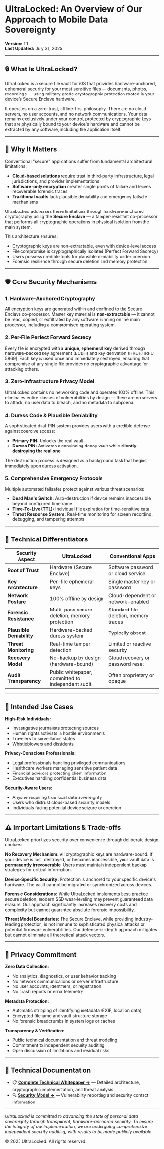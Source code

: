 # UltraLocked: An Overview of Our Approach to Mobile Data Sovereignty

**Version:** 1.1  
**Last Updated:** July 31, 2025

---

## 🔒 What Is UltraLocked?

UltraLocked is a secure file vault for iOS that provides hardware-anchored, ephemeral security for your most sensitive files — documents, photos, recordings — using military-grade cryptographic protection rooted in your device's Secure Enclave hardware.

It operates on a zero-trust, offline-first philosophy. There are no cloud servers, no user accounts, and no network communications. Your data remains exclusively under your control, protected by cryptographic keys that are physically bound to your device's hardware and cannot be extracted by any software, including the application itself.

---

## 🧠 Why It Matters

Conventional "secure" applications suffer from fundamental architectural limitations:

- **Cloud-based solutions** require trust in third-party infrastructure, legal jurisdictions, and provider implementations
- **Software-only encryption** creates single points of failure and leaves recoverable forensic traces
- **Traditional vaults** lack plausible deniability and emergency failsafe mechanisms

UltraLocked addresses these limitations through hardware-anchored cryptography using the **Secure Enclave** — a tamper-resistant co-processor that performs all cryptographic operations in physical isolation from the main system.

This architecture ensures:
- Cryptographic keys are non-extractable, even with device-level access
- File compromise is cryptographically isolated (Perfect Forward Secrecy)
- Users possess credible tools for plausible deniability under coercion
- Forensic resilience through secure deletion and memory protection

---

## 🛡️ Core Security Mechanisms

### 1. **Hardware-Anchored Cryptography**
All encryption keys are generated within and confined to the Secure Enclave co-processor. Master key material is **non-extractable** — it cannot be read, copied, or exfiltrated by any software running on the main processor, including a compromised operating system.

### 2. **Per-File Perfect Forward Secrecy**
Every file is encrypted with a **unique, ephemeral key** derived through hardware-backed key agreement (ECDH) and key derivation (HKDF) [RFC 5869]. Each key is used once and immediately destroyed, ensuring that compromise of any single file provides no cryptographic advantage for attacking others.

### 3. **Zero-Infrastructure Privacy Model**
UltraLocked contains no networking code and operates 100% offline. This eliminates entire classes of vulnerabilities by design — there are no servers to attack, no user data to breach, and no metadata to subpoena.

### 4. **Duress Code & Plausible Deniability**
A sophisticated dual-PIN system provides users with a credible defense against coercive access:
- **Primary PIN:** Unlocks the real vault
- **Duress PIN:** Activates a convincing decoy vault while **silently destroying the real one**

The destruction process is designed as a background task that begins immediately upon duress activation.

### 5. **Comprehensive Emergency Protocols**
Multiple automated failsafes protect against various threat scenarios:
- **Dead Man's Switch:** Auto-destruction if device remains inaccessible beyond configured timeframe
- **Time-To-Live (TTL):** Individual file expiration for time-sensitive data
- **Threat Response System:** Real-time monitoring for screen recording, debugging, and tampering attempts

---

## 🧬 Technical Differentiators

| Security Aspect | UltraLocked | Conventional Apps |
|----------------|-------------|-------------------|
| **Root of Trust** | Hardware (Secure Enclave) | Software password or cloud service |
| **Key Architecture** | Per-file ephemeral keys | Single master key or password |
| **Network Posture** | 100% offline by design | Cloud-dependent or network-enabled |
| **Forensic Resistance** | Multi-pass secure deletion, memory protection | Standard file deletion, memory traces |
| **Plausible Deniability** | Hardware-backed duress system | Typically absent |
| **Threat Monitoring** | Real-time tamper detection | Limited or reactive security |
| **Recovery Model** | No-backup by design (hardware-bound) | Cloud recovery or password reset |
| **Audit Transparency** | Public whitepaper, committed to independent audit | Often proprietary or opaque |

---

## 🔐 Intended Use Cases

**High-Risk Individuals:**
- Investigative journalists protecting sources
- Human rights activists in hostile environments
- Travelers to surveillance states
- Whistleblowers and dissidents

**Privacy-Conscious Professionals:**
- Legal professionals handling privileged communications
- Healthcare workers managing sensitive patient data
- Financial advisors protecting client information
- Executives handling confidential business data

**Security-Aware Users:**
- Anyone requiring true local data sovereignty
- Users who distrust cloud-based security models
- Individuals facing potential device seizure or coercion

---

## ⚠️ Important Limitations & Trade-offs

UltraLocked prioritizes security over convenience through deliberate design choices:

**No Recovery Mechanism:** All cryptographic keys are hardware-bound. If your device is lost, destroyed, or becomes inaccessible, your vault data is **permanently irrecoverable**. Users must maintain independent backup strategies for critical information.

**Device-Specific Security:** Protection is anchored to your specific device's hardware. The vault cannot be migrated or synchronized across devices.

**Forensic Considerations:** While UltraLocked implements best-practice secure deletion, modern SSD wear-leveling may prevent guaranteed data erasure. Our approach significantly increases recovery costs and complexity but cannot guarantee absolute forensic impossibility.

**Threat Model Boundaries:** The Secure Enclave, while providing industry-leading protection, is not immune to sophisticated physical attacks or potential firmware vulnerabilities. Our defense-in-depth approach mitigates but cannot eliminate all theoretical attack vectors.

---

## 🧾 Privacy Commitment

**Zero Data Collection:**
- No analytics, diagnostics, or user behavior tracking
- No network communications or server infrastructure
- No user accounts, identifiers, or registration
- No crash reports or error telemetry

**Metadata Protection:**
- Automatic stripping of identifying metadata (EXIF, location data)
- Encrypted filename and vault structure storage
- No forensic breadcrumbs in system logs or caches

**Transparency & Verification:**
- Public technical documentation and threat modeling
- Commitment to independent security auditing
- Open discussion of limitations and residual risks

---

## 📘 Technical Documentation

- 📋 **[Complete Technical Whitepaper →](./whitepaper.md)** — Detailed architecture, cryptographic implementation, and threat analysis
- 🔍 **[Security Model →](./SECURITY.md)** — Vulnerability reporting and security contact information

---

*UltraLocked is committed to advancing the state of personal data sovereignty through transparent, hardware-anchored security. To ensure the integrity of our implementation, we are undergoing comprehensive independent security auditing, with results to be made publicly available.*

© 2025 UltraLocked. All rights reserved.
